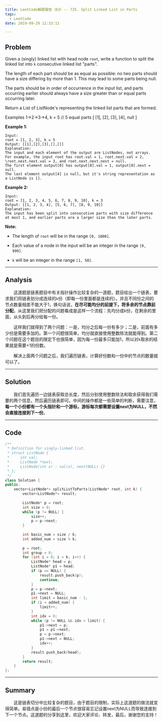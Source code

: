 ```yaml
---
title: LeetCode解题报告（63）-- 725. Split Linked List in Parts
tags:
  - LeetCode
date: 2019-09-29 12:33:11

---
```


## Problem

Given a (singly) linked list with head node `root`, write a function to split the linked list into `k` consecutive linked list "parts".

The length of each part should be as equal as possible: no two parts should have a size differing by more than 1. This may lead to some parts being null.

The parts should be in order of occurrence in the input list, and parts occurring earlier should always have a size greater than or equal parts occurring later.

Return a List of ListNode's representing the linked list parts that are formed.

Examples 1->2->3->4, k = 5 // 5 equal parts [ [1], [2], [3], [4], null ]

<!-- more -->

**Example 1:**

```
Input: 
root = [1, 2, 3], k = 5
Output: [[1],[2],[3],[],[]]
Explanation:
The input and each element of the output are ListNodes, not arrays.
For example, the input root has root.val = 1, root.next.val = 2, \root.next.next.val = 3, and root.next.next.next = null.
The first element output[0] has output[0].val = 1, output[0].next = null.
The last element output[4] is null, but it's string representation as a ListNode is [].
```

**Example 2:**

```
Input: 
root = [1, 2, 3, 4, 5, 6, 7, 8, 9, 10], k = 3
Output: [[1, 2, 3, 4], [5, 6, 7], [8, 9, 10]]
Explanation:
The input has been split into consecutive parts with size difference at most 1, and earlier parts are a larger size than the later parts.
```

**Note:**

- The length of `root` will be in the range `[0, 1000]`.

- Each value of a node in the input will be an integer in the range `[0, 999]`.

- `k` will be an integer in the range `[1, 50]`.

------

## Analysis

&emsp;&emsp;这道题是链表题目中有关指针操作比较复杂的一道题，题目给出一个链表，要求我们将链表划分成连续的`k`份（即每一份里面都是连续的）。并且不同份之间的节点数量相差不能大于1，换句话说，**在尽可能均分的前提下，将多余的节点靠前分配**。从这里我们把分配的问题看成是这样一个流程：先均分成k份，在剩余的里面，从头到后再分给每一份。

&emsp;&emsp;这样我们就得到了两个问题：一是，均分之后每一份有多少；二是，前面有多少份是需要多加的。第一个问题很简单，均分就直接使用整数除法就能得到。第二个问题在这个题目的限定下也很简单，因为每一份最多只能加1，所以对`k`取余的结果就是需要+1的份数。

&emsp;&emsp;解决上面两个问题之后，我们遍历链表，计算好份数和一份中的节点的数量就可以了。

------

## Solution

&emsp;&emsp;我们首先遍历一边链表获取总长度，然后分别使用整数除法和取余获得我们需要的两个信息，然后遍历链表即可。中间的操作都是一些简单的判断，需要注意，**每一个小份都有一个头指针和一个游标，游标每次都需要设置next为NULL，不然会直接连接到下一份**。

------

## Code

```c++
/**
 * Definition for singly-linked list.
 * struct ListNode {
 *     int val;
 *     ListNode *next;
 *     ListNode(int x) : val(x), next(NULL) {}
 * };
 */
class Solution {
public:
    vector<ListNode*> splitListToParts(ListNode* root, int k) {
        vector<ListNode*> result;
        
        ListNode* p = root;
        int size = 0;
        while (p != NULL) {
            size++;
            p = p->next;
        }
        
        int basic_num = size / k;
        int added_num = size % k;
        
        p = root;
        int group = 0;
        for (int i = 0; i < k; i++) {
            ListNode* head = p;
            ListNode* p1 = head;
            if (p == NULL) {
                result.push_back(p);
                continue;
            }
            p = p->next;
            p1->next = NULL;
            int limit = basic_num - 1;
            if (i < added_num) {
                limit++;
            }
            int idx = 0;
            while (p != NULL && idx < limit) {
                p1->next = p;
                p1 = p1->next;
                p = p->next;
                p1->next = NULL;
                idx++;
            }
            result.push_back(head);
        }
        return result;
    }
};
```

------

## Summary

&emsp;&emsp;这是链表切分中比较复杂的题目，由于题目的限制，实际上这道题的做法就变得简单。易错点是小份的最后一个节点很容易忘记设置next为NULL而导致连接到下一个节点。这道题的分享到这里，欢迎大家评论、转发，最后，谢谢您的支持！
